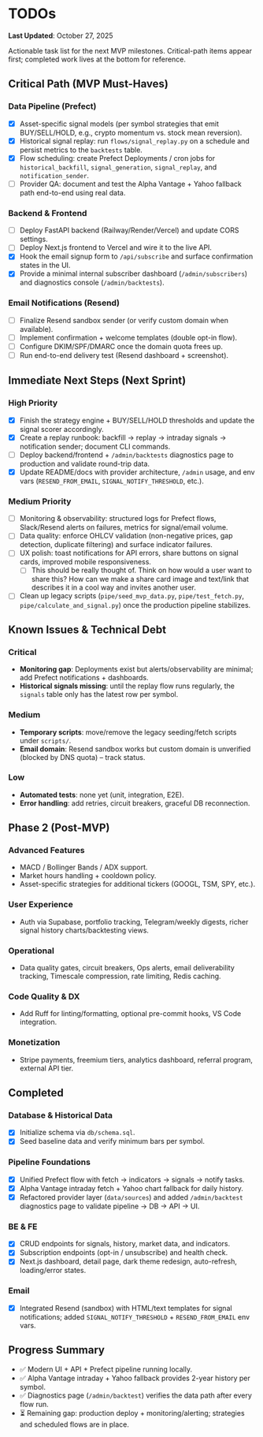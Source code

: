 # TODOs

**Last Updated**: October 27, 2025

Actionable task list for the next MVP milestones. Critical-path items appear first; completed work lives at the bottom for reference.

## Critical Path (MVP Must-Haves)

### Data Pipeline (Prefect)

- [x] Asset-specific signal models (per symbol strategies that emit BUY/SELL/HOLD, e.g., crypto momentum vs. stock mean reversion).
- [x] Historical signal replay: run `flows/signal_replay.py` on a schedule and persist metrics to the `backtests` table.
- [x] Flow scheduling: create Prefect Deployments / cron jobs for `historical_backfill`, `signal_generation`, `signal_replay`, and `notification_sender`.
- [ ] Provider QA: document and test the Alpha Vantage + Yahoo fallback path end-to-end using real data.

### Backend & Frontend

- [ ] Deploy FastAPI backend (Railway/Render/Vercel) and update CORS settings.
- [ ] Deploy Next.js frontend to Vercel and wire it to the live API.
- [x] Hook the email signup form to `/api/subscribe` and surface confirmation states in the UI.
- [x] Provide a minimal internal subscriber dashboard (`/admin/subscribers`) and diagnostics console (`/admin/backtests`).

### Email Notifications (Resend)

- [ ] Finalize Resend sandbox sender (or verify custom domain when available).
- [ ] Implement confirmation + welcome templates (double opt-in flow).
- [ ] Configure DKIM/SPF/DMARC once the domain quota frees up.
- [ ] Run end-to-end delivery test (Resend dashboard + screenshot).

## Immediate Next Steps (Next Sprint)

### High Priority

- [x] Finish the strategy engine + BUY/SELL/HOLD thresholds and update the signal scorer accordingly.
- [x] Create a replay runbook: backfill → replay → intraday signals → notification sender; document CLI commands.
- [ ] Deploy backend/frontend + `/admin/backtests` diagnostics page to production and validate round-trip data.
- [x] Update README/docs with provider architecture, `/admin` usage, and env vars (`RESEND_FROM_EMAIL`, `SIGNAL_NOTIFY_THRESHOLD`, etc.).

### Medium Priority

- [ ] Monitoring & observability: structured logs for Prefect flows, Slack/Resend alerts on failures, metrics for signal/email volume.
- [ ] Data quality: enforce OHLCV validation (non-negative prices, gap detection, duplicate filtering) and surface indicator failures.
- [ ] UX polish: toast notifications for API errors, share buttons on signal cards, improved mobile responsiveness.
  - [ ] This should be really thought of. Think on how would a user want to share this? How can we make a share card image and text/link that describes it in a cool way and invites another user.
- [ ] Clean up legacy scripts (`pipe/seed_mvp_data.py`, `pipe/test_fetch.py`, `pipe/calculate_and_signal.py`) once the production pipeline stabilizes.

## Known Issues & Technical Debt

### Critical

- **Monitoring gap**: Deployments exist but alerts/observability are minimal; add Prefect notifications + dashboards.
- **Historical signals missing**: until the replay flow runs regularly, the `signals` table only has the latest row per symbol.

### Medium

- **Temporary scripts**: move/remove the legacy seeding/fetch scripts under `scripts/`.
- **Email domain**: Resend sandbox works but custom domain is unverified (blocked by DNS quota) – track status.

### Low

- **Automated tests**: none yet (unit, integration, E2E).
- **Error handling**: add retries, circuit breakers, graceful DB reconnection.

## Phase 2 (Post-MVP)

### Advanced Features

- MACD / Bollinger Bands / ADX support.
- Market hours handling + cooldown policy.
- Asset-specific strategies for additional tickers (GOOGL, TSM, SPY, etc.).

### User Experience

- Auth via Supabase, portfolio tracking, Telegram/weekly digests, richer signal history charts/backtesting views.

### Operational

- Data quality gates, circuit breakers, Ops alerts, email deliverability tracking, Timescale compression, rate limiting, Redis caching.

### Code Quality & DX

- Add Ruff for linting/formatting, optional pre-commit hooks, VS Code integration.

### Monetization

- Stripe payments, freemium tiers, analytics dashboard, referral program, external API tier.

## Completed

### Database & Historical Data

- [x] Initialize schema via `db/schema.sql`.
- [x] Seed baseline data and verify minimum bars per symbol.

### Pipeline Foundations

- [x] Unified Prefect flow with fetch → indicators → signals → notify tasks.
- [x] Alpha Vantage intraday fetch + Yahoo chart fallback for daily history.
- [x] Refactored provider layer (`data/sources`) and added `/admin/backtest` diagnostics page to validate pipeline → DB → API → UI.

### BE & FE

- [x] CRUD endpoints for signals, history, market data, and indicators.
- [x] Subscription endpoints (opt-in / unsubscribe) and health check.
- [x] Next.js dashboard, detail page, dark theme redesign, auto-refresh, loading/error states.

### Email

- [x] Integrated Resend (sandbox) with HTML/text templates for signal notifications; added `SIGNAL_NOTIFY_THRESHOLD` + `RESEND_FROM_EMAIL` env vars.

## Progress Summary

- ✅ Modern UI + API + Prefect pipeline running locally.
- ✅ Alpha Vantage intraday + Yahoo fallback provides 2-year history per symbol.
- ✅ Diagnostics page (`/admin/backtest`) verifies the data path after every flow run.
- ⏳ Remaining gap: production deploy + monitoring/alerting; strategies and scheduled flows are in place.
